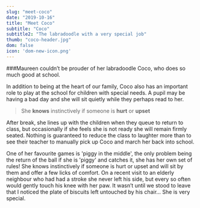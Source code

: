 ```yaml
---
slug: "meet-coco"
date: "2019-10-16"
title: "Meet Coco"
subtitle: "Coco"
subtitle2: "The labradoodle with a very special job"
thumb: "coco-header.jpg"
dom: false
icon: 'dom-new-icon.png'
---
```


###Maureen couldn’t be prouder of her labradoodle Coco, who does so much good at school.  

In addition to being at the heart of our family, Coco also has an important role to play at the school for children with special needs. A pupil may be having a bad day and she will sit quietly while they perhaps read to her. 

> She **knows** instinctively if someone is **hurt** or **upset**

After break, she lines up with the children when they queue to return to class, but occasionally if she feels she is not ready she will remain firmly seated. Nothing is guaranteed to reduce the class to laughter more than to see their teacher to manually pick up Coco and march her back into school. 

One of her favourite games is 'piggy in the middle', the only problem being the return of the ball if she is 'piggy' and catches it, she has her own set of rules! She knows instinctively if someone is hurt or upset and will sit by them and offer a few licks of comfort. On a recent visit to an elderly neighbour who had had a stroke she never left his side, but every so often would gently touch his knee with her paw. It wasn’t until we stood to leave that I noticed the plate of biscuits left untouched by his chair... She is very special.